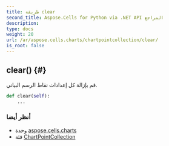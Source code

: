 ```yaml
---
title: طريقة clear
second_title: Aspose.Cells for Python via .NET API المراجع
description:
type: docs
weight: 20
url: /ar/aspose.cells.charts/chartpointcollection/clear/
is_root: false
---
```

##  clear() {#}
قم بإزالة كل إعدادات نقاط الرسم البياني.



```python
def clear(self):
    ...
```





###  أنظر أيضا
* وحدة [aspose.cells.charts](../../)
* فئة [ChartPointCollection](/cells/python-net/ar/aspose.cells.charts/chartpointcollection)
